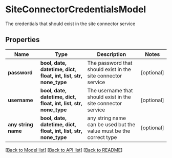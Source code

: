 # SiteConnectorCredentialsModel

The credentials that should exist in the site connector service

## Properties
Name | Type | Description | Notes
------------ | ------------- | ------------- | -------------
**password** | **bool, date, datetime, dict, float, int, list, str, none_type** | The password that should exist in the site connector service | [optional] 
**username** | **bool, date, datetime, dict, float, int, list, str, none_type** | The username that should exist in the site connector service | [optional] 
**any string name** | **bool, date, datetime, dict, float, int, list, str, none_type** | any string name can be used but the value must be the correct type | [optional]

[[Back to Model list]](../README.md#documentation-for-models) [[Back to API list]](../README.md#documentation-for-api-endpoints) [[Back to README]](../README.md)


